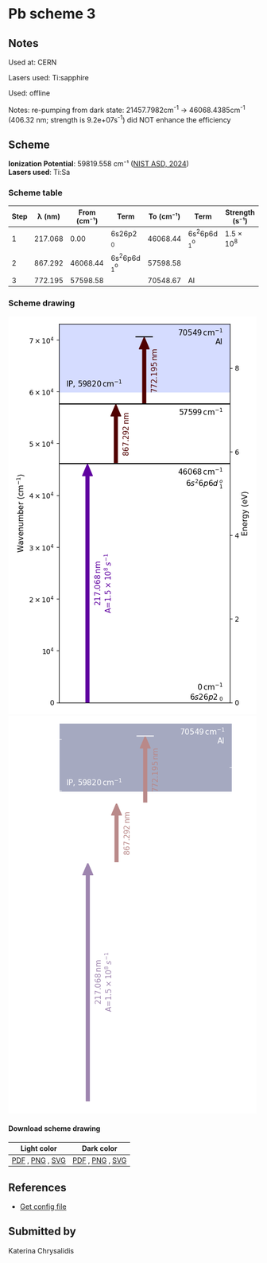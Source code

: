 # Pb scheme 3

## Notes

Used at: CERN

Lasers used: Ti:sapphire

Used: offline

Notes: re-pumping from dark state: 21457.7982cm<sup>-1</sup> -> 46068.4385cm<sup>-1</sup>  (406.32 nm; strength is 9.2e+07s<sup>-1</sup>) did NOT enhance the efficiency





## Scheme

**Ionization Potential**: 59819.558 cm⁻¹ ([NIST ASD, 2024](https://www.nist.gov/pml/atomic-spectra-database))  
**Lasers used**: Ti:Sa

### Scheme table

| Step | λ (nm)  | From (cm⁻¹) |                    Term                     | To (cm⁻¹) |                    Term                     |    Strength (s⁻¹)    |
| ---- | ------- | ----------- | ------------------------------------------- | --------- | ------------------------------------------- | -------------------- |
| 1    | 217.068 | 0.00        | 6s26p2 <sub>0</sub>                         | 46068.44  | 6s<sup>2</sup>6p6d <sub>1</sub><sup>o</sup> | 1.5 × 10<sup>8</sup> |
| 2    | 867.292 | 46068.44    | 6s<sup>2</sup>6p6d <sub>1</sub><sup>o</sup> | 57598.58  |                                             |                      |
| 3    | 772.195 | 57598.58    |                                             | 70548.67  | AI                                          |                      |


### Scheme drawing

![pb scheme, light mode](pb-003/pb-003-light.png#only-light)
![pb scheme, dark mode](pb-003/pb-003-dark-web.png#only-dark)

#### Download scheme drawing

|                                            Light color                                            |                                           Dark color                                           |
| ------------------------------------------------------------------------------------------------- | ---------------------------------------------------------------------------------------------- |
| [PDF](pb-003/pb-003-light.pdf) , [PNG](pb-003/pb-003-light.png) , [SVG](pb-003/pb-003-light.svg)  | [PDF](pb-003/pb-003-dark.pdf) , [PNG](pb-003/pb-003-dark.png) , [SVG](pb-003/pb-003-dark.svg)  |


## References

  - [Get config file](https://github.com/RIMS-Code/rims-code.github.io/blob/main/db/pb-003.json)



## Submitted by

Katerina Chrysalidis

